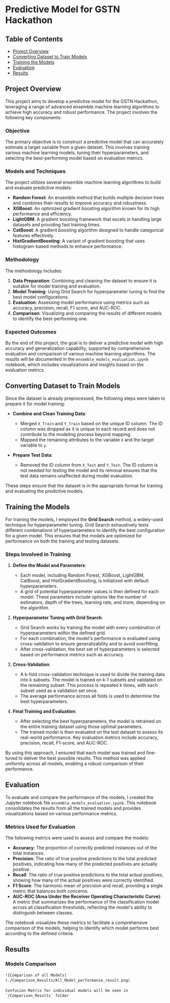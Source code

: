 # Predictive Model for GSTN Hackathon

## Table of Contents
- [Project Overview](#project-overview)
- [Converting Dataset to Train Models](#converting-dataset-to-train-models)
- [Training the Models](#training-the-models)
- [Evaluation](#evaluation)
- [Results](#results)

## Project Overview

This project aims to develop a predictive model for the GSTN Hackathon, leveraging a range of advanced ensemble machine learning algorithms to achieve high accuracy and robust performance. The project involves the following key components:

### Objective

The primary objective is to construct a predictive model that can accurately estimate a target variable from a given dataset. This involves training various machine learning models, tuning their hyperparameters, and selecting the best-performing model based on evaluation metrics.

### Models and Techniques

The project utilizes several ensemble machine learning algorithms to build and evaluate predictive models:
- **Random Forest**: An ensemble method that builds multiple decision trees and combines their results to improve accuracy and robustness.
- **XGBoost**: An optimized gradient boosting algorithm known for its high performance and efficiency.
- **LightGBM**: A gradient boosting framework that excels in handling large datasets and providing fast training times.
- **CatBoost**: A gradient boosting algorithm designed to handle categorical features effectively.
- **HistGradientBoosting**: A variant of gradient boosting that uses histogram-based methods to enhance performance.

### Methodology

The methodology includes:
1. **Data Preparation**: Combining and cleaning the dataset to ensure it is suitable for model training and evaluation.
2. **Model Training**: Using Grid Search for hyperparameter tuning to find the best model configurations.
3. **Evaluation**: Assessing model performance using metrics such as accuracy, precision, recall, F1 score, and AUC-ROC.
4. **Comparison**: Visualizing and comparing the results of different models to identify the best-performing one.

### Expected Outcomes

By the end of this project, the goal is to deliver a predictive model with high accuracy and generalization capability, supported by comprehensive evaluation and comparison of various machine learning algorithms. The results will be documented in the `ensemble_models_evaluation.ipynb` notebook, which includes visualizations and insights based on the evaluation metrics.

## Converting Dataset to Train Models

Since the dataset is already preprocessed, the following steps were taken to prepare it for model training:

- **Combine and Clean Training Data**: 
  - Merged `X_Train` and `Y_Train` based on the unique ID column. The ID column was dropped as it is unique to each record and does not contribute to the modeling process beyond mapping.
  - Mapped the remaining attributes to the variable `X` and the target variable to `y`.

- **Prepare Test Data**:
  - Removed the ID column from `X_Test` and `Y_Test`. The ID column is not needed for testing the model and its removal ensures that the test data remains unaffected during model evaluation.

These steps ensure that the dataset is in the appropriate format for training and evaluating the predictive models.


## Training the Models

For training the models, I employed the **Grid Search** method, a widely-used technique for hyperparameter tuning. Grid Search exhaustively tests different combinations of hyperparameters to identify the best configuration for a given model. This ensures that the models are optimized for performance on both the training and testing datasets.

### Steps Involved in Training

1. **Define the Model and Parameters**: 
   - Each model, including Random Forest, XGBoost, LightGBM, CatBoost, and HistGradientBoosting, is initialized with default hyperparameters.
   - A grid of potential hyperparameter values is then defined for each model. These parameters include options like the number of estimators, depth of the trees, learning rate, and more, depending on the algorithm.

2. **Hyperparameter Tuning with Grid Search**:
   - Grid Search works by training the model with every combination of hyperparameters within the defined grid.
   - For each combination, the model's performance is evaluated using cross-validation to ensure generalizability and to avoid overfitting.
   - After cross-validation, the best set of hyperparameters is selected based on performance metrics such as accuracy.

3. **Cross-Validation**:
   - A k-fold cross-validation technique is used to divide the training data into k subsets. The model is trained on k-1 subsets and validated on the remaining subset. This process is repeated k times, with each subset used as a validation set once.
   - The average performance across all folds is used to determine the best hyperparameters.

4. **Final Training and Evaluation**:
   - After selecting the best hyperparameters, the model is retrained on the entire training dataset using those optimal parameters.
   - The trained model is then evaluated on the test dataset to assess its real-world performance. Key evaluation metrics include accuracy, precision, recall, F1-score, and AUC-ROC.

By using this approach, I ensured that each model was trained and fine-tuned to deliver the best possible results. This method was applied uniformly across all models, enabling a robust comparison of their performance.

## Evaluation

To evaluate and compare the performance of the models, I created the Jupyter notebook file `ensemble_models_evaluation.ipynb`. This notebook consolidates the results from all the trained models and provides visualizations based on various performance metrics.

### Metrics Used for Evaluation

The following metrics were used to assess and compare the models:

- **Accuracy**: The proportion of correctly predicted instances out of the total instances.
- **Precision**: The ratio of true positive predictions to the total predicted positives, indicating how many of the predicted positives are actually positive.
- **Recall**: The ratio of true positive predictions to the total actual positives, showing how many of the actual positives were correctly identified.
- **F1 Score**: The harmonic mean of precision and recall, providing a single metric that balances both concerns.
- **AUC-ROC (Area Under the Receiver Operating Characteristic Curve)**: A metric that summarizes the performance of the classification model across all classification thresholds, reflecting the model's ability to distinguish between classes.

The notebook visualizes these metrics to facilitate a comprehensive comparison of the models, helping to identify which model performs best according to the defined criteria.

## Results

### Models Comparison
    
    ![Comparison of all Models](./Comparison_Results/All_Model_performance_result.png)

    Confusion Matrix for individual models will be seen in `/Comparison_Results` folder